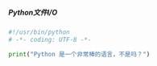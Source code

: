 ##### Python文件I/O

```python
#!/usr/bin/python
# -*- coding: UTF-8 -*- 

print("Python 是一个非常棒的语言，不是吗？")
```

